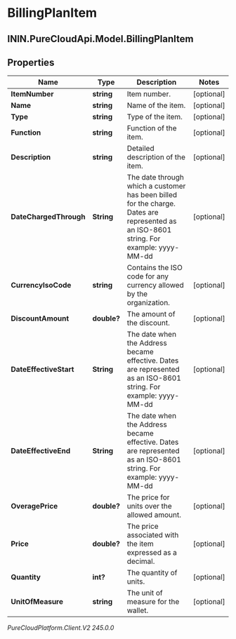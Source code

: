 # BillingPlanItem

## ININ.PureCloudApi.Model.BillingPlanItem

## Properties

|Name | Type | Description | Notes|
|------------ | ------------- | ------------- | -------------|
| **ItemNumber** | **string** | Item number. | [optional] |
| **Name** | **string** | Name of the item. | [optional] |
| **Type** | **string** | Type of the item. | [optional] |
| **Function** | **string** | Function of the item. | [optional] |
| **Description** | **string** | Detailed description of the item. | [optional] |
| **DateChargedThrough** | **String** | The date through which a customer has been billed for the charge. Dates are represented as an ISO-8601 string. For example: yyyy-MM-dd | [optional] |
| **CurrencyIsoCode** | **string** | Contains the ISO code for any currency allowed by the organization. | [optional] |
| **DiscountAmount** | **double?** | The amount of the discount. | [optional] |
| **DateEffectiveStart** | **String** | The date when the Address became effective. Dates are represented as an ISO-8601 string. For example: yyyy-MM-dd | [optional] |
| **DateEffectiveEnd** | **String** | The date when the Address became effective. Dates are represented as an ISO-8601 string. For example: yyyy-MM-dd | [optional] |
| **OveragePrice** | **double?** | The price for units over the allowed amount. | [optional] |
| **Price** | **double?** | The price associated with the item expressed as a decimal. | [optional] |
| **Quantity** | **int?** | The quantity of units. | [optional] |
| **UnitOfMeasure** | **string** | The unit of measure for the wallet. | [optional] |



_PureCloudPlatform.Client.V2 245.0.0_
